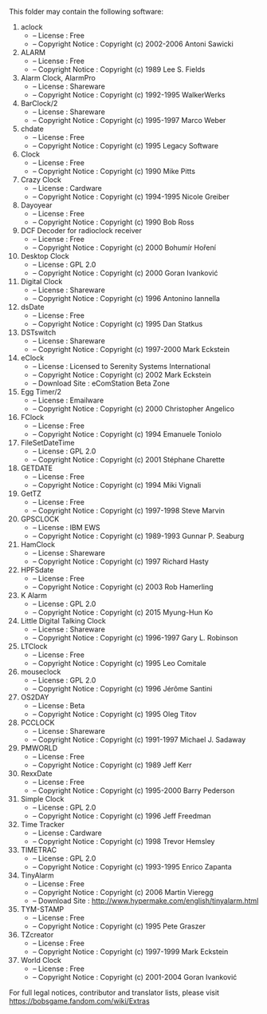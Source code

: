 ﻿This folder may contain the following software:

1. aclock
   - – License : Free
   - – Copyright Notice : Copyright (c) 2002-2006 Antoni Sawicki
2. ALARM
   - – License : Free
   - – Copyright Notice : Copyright (c) 1989 Lee S. Fields
3. Alarm Clock, AlarmPro
   - – License : Shareware
   - – Copyright Notice : Copyright (c) 1992-1995 WalkerWerks
4. BarClock/2
   - – License : Shareware
   - – Copyright Notice : Copyright (c) 1995-1997 Marco Weber
5. chdate
   - – License : Free
   - – Copyright Notice : Copyright (c) 1995 Legacy Software
6. Clock
   - – License : Free
   - – Copyright Notice : Copyright (c) 1990 Mike Pitts
7. Crazy Clock
   - – License : Cardware
   - – Copyright Notice : Copyright (c) 1994-1995 Nicole Greiber
8. Dayoyear
   - – License : Free
   - – Copyright Notice : Copyright (c) 1990 Bob Ross
9. DCF Decoder for radioclock receiver
   - – License : Free
   - – Copyright Notice : Copyright (c) 2000 Bohumír Hoření
10. Desktop Clock
    - – License : GPL 2.0
    - – Copyright Notice : Copyright (c) 2000 Goran Ivanković
11. Digital Clock
    - – License : Shareware
    - – Copyright Notice : Copyright (c) 1996 Antonino Iannella
12. dsDate
    - – License : Free
    - – Copyright Notice : Copyright (c) 1995 Dan Statkus
13. DSTswitch
    - – License : Shareware
    - – Copyright Notice : Copyright (c) 1997-2000 Mark Eckstein
14. eClock
    - – License : Licensed to Serenity Systems International
    - – Copyright Notice : Copyright (c) 2002 Mark Eckstein
    - – Download Site : eComStation Beta Zone
15. Egg Timer/2
    - – License : Emailware
    - – Copyright Notice : Copyright (c) 2000 Christopher Angelico
16. FClock
    - – License : Free
    - – Copyright Notice : Copyright (c) 1994 Emanuele Toniolo
17. FileSetDateTime
    - – License : GPL 2.0
    - – Copyright Notice : Copyright (c) 2001 Stéphane Charette
18. GETDATE
    - – License : Free
    - – Copyright Notice : Copyright (c) 1994 Miki Vignali
19. GetTZ
    - – License : Free
    - – Copyright Notice : Copyright (c) 1997-1998 Steve Marvin
20. GPSCLOCK
    - – License : IBM EWS
    - – Copyright Notice : Copyright (c) 1989-1993 Gunnar P. Seaburg
21. HamClock
    - – License : Shareware
    - – Copyright Notice : Copyright (c) 1997 Richard Hasty
22. HPFSdate
    - – License : Free
    - – Copyright Notice : Copyright (c) 2003 Rob Hamerling
23. K Alarm
    - – License : GPL 2.0
    - – Copyright Notice : Copyright (c) 2015 Myung-Hun Ko
24. Little Digital Talking Clock
    - – License : Shareware
    - – Copyright Notice : Copyright (c) 1996-1997 Gary L. Robinson
25. LTClock
    - – License : Free
    - – Copyright Notice : Copyright (c) 1995 Leo Comitale
26. mouseclock
    - – License : GPL 2.0
    - – Copyright Notice : Copyright (c) 1996 Jérôme Santini
27. OS2DAY
    - – License : Beta
    - – Copyright Notice : Copyright (c) 1995 Oleg Titov
28. PCCLOCK
    - – License : Shareware
    - – Copyright Notice : Copyright (c) 1991-1997 Michael J. Sadaway
29. PMWORLD
    - – License : Free
    - – Copyright Notice : Copyright (c) 1989 Jeff Kerr
30. RexxDate
    - – License : Free
    - – Copyright Notice : Copyright (c) 1995-2000 Barry Pederson
31. Simple Clock
    - – License : GPL 2.0
    - – Copyright Notice : Copyright (c) 1996 Jeff Freedman
32. Time Tracker
    - – License : Cardware
    - – Copyright Notice : Copyright (c) 1998 Trevor Hemsley
33. TIMETRAC
    - – License : GPL 2.0
    - – Copyright Notice : Copyright (c) 1993-1995 Enrico Zapanta
34. TinyAlarm
    - – License : Free
    - – Copyright Notice : Copyright (c) 2006 Martin Vieregg
    - – Download Site : http://www.hypermake.com/english/tinyalarm.html
35. TYM-STAMP
    - – License : Free
    - – Copyright Notice : Copyright (c) 1995 Pete Graszer
36. TZcreator
    - – License : Free
    - – Copyright Notice : Copyright (c) 1997-1999 Mark Eckstein
37. World Clock
    - – License : Free
    - – Copyright Notice : Copyright (c) 2001-2004 Goran Ivanković

For full legal notices, contributor and translator lists, please visit https://bobsgame.fandom.com/wiki/Extras
